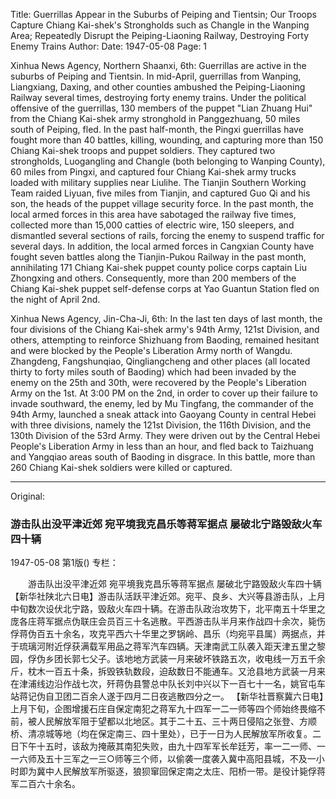 Title: Guerrillas Appear in the Suburbs of Peiping and Tientsin; Our Troops Capture Chiang Kai-shek's Strongholds such as Changle in the Wanping Area; Repeatedly Disrupt the Peiping-Liaoning Railway, Destroying Forty Enemy Trains
Author:
Date: 1947-05-08
Page: 1

Xinhua News Agency, Northern Shaanxi, 6th: Guerrillas are active in the suburbs of Peiping and Tientsin. In mid-April, guerrillas from Wanping, Liangxiang, Daxing, and other counties ambushed the Peiping-Liaoning Railway several times, destroying forty enemy trains. Under the political offensive of the guerrillas, 130 members of the puppet "Lian Zhuang Hui" from the Chiang Kai-shek army stronghold in Panggezhuang, 50 miles south of Peiping, fled. In the past half-month, the Pingxi guerrillas have fought more than 40 battles, killing, wounding, and capturing more than 150 Chiang Kai-shek troops and puppet soldiers. They captured two strongholds, Luogangling and Changle (both belonging to Wanping County), 60 miles from Pingxi, and captured four Chiang Kai-shek army trucks loaded with military supplies near Liulihe. The Tianjin Southern Working Team raided Liyuan, five miles from Tianjin, and captured Guo Qi and his son, the heads of the puppet village security force. In the past month, the local armed forces in this area have sabotaged the railway five times, collected more than 15,000 catties of electric wire, 150 sleepers, and dismantled several sections of rails, forcing the enemy to suspend traffic for several days. In addition, the local armed forces in Cangxian County have fought seven battles along the Tianjin-Pukou Railway in the past month, annihilating 171 Chiang Kai-shek puppet county police corps captain Liu Zhongxing and others. Consequently, more than 200 members of the Chiang Kai-shek puppet self-defense corps at Yao Guantun Station fled on the night of April 2nd.

Xinhua News Agency, Jin-Cha-Ji, 6th: In the last ten days of last month, the four divisions of the Chiang Kai-shek army's 94th Army, 121st Division, and others, attempting to reinforce Shizhuang from Baoding, remained hesitant and were blocked by the People's Liberation Army north of Wangdu. Zhangdeng, Fangshunqiao, Qingliangcheng and other places (all located thirty to forty miles south of Baoding) which had been invaded by the enemy on the 25th and 30th, were recovered by the People's Liberation Army on the 1st. At 3:00 PM on the 2nd, in order to cover up their failure to invade southward, the enemy, led by Mu Tingfang, the commander of the 94th Army, launched a sneak attack into Gaoyang County in central Hebei with three divisions, namely the 121st Division, the 116th Division, and the 130th Division of the 53rd Army. They were driven out by the Central Hebei People's Liberation Army in less than an hour, and fled back to Taizhuang and Yangqiao areas south of Baoding in disgrace. In this battle, more than 260 Chiang Kai-shek soldiers were killed or captured.



<hr /> 

Original: 


### 游击队出没平津近郊  宛平境我克昌乐等蒋军据点  屡破北宁路毁敌火车四十辆

1947-05-08
第1版()
专栏：

　　游击队出没平津近郊
    宛平境我克昌乐等蒋军据点
    屡破北宁路毁敌火车四十辆
    【新华社陕北六日电】游击队活跃平津近郊。宛平、良乡、大兴等县游击队，上月中旬数次设伏北宁路，毁敌火车四十辆。在游击队政治攻势下，北平南五十华里之庞各庄蒋军据点伪联庄会员百三十名逃散。平西游击队半月来作战四十余次，毙伤俘蒋伪百五十余名，攻克平西六十华里之罗锅岭、昌乐（均宛平县属）两据点，并于琉璃河附近俘获满载军用品之蒋军汽车四辆。天津南武工队袭入距天津五里之黎园，俘伪乡团长郭七父子。该地地方武装一月来破坏铁路五次，收电线一万五千余斤，枕木一百五十条，拆毁铁轨数段，迫敌数日不能通车。又沧县地方武装一月来在津浦线边沿作战七次，歼蒋伪县警总中队长刘中兴以下一百七十一名，姚官屯车站蒋记伪自卫团二百余人遂于四月二日夜逃散四分之一。
    【新华社晋察冀六日电】上月下旬，企图增援石庄自保定南犯之蒋军九十四军一二一师等四个师始终畏缩不前，被人民解放军阻于望都以北地区。其于二十五、三十两日侵陷之张登、方顺桥、清凉城等地（均在保定南三、四十里处），已于一日为人民解放军所收复。二日下午十五时，该敌为掩蔽其南犯失败，由九十四军军长牟廷芳，率一二一师、一一六师及五十三军之一三○师等三个师，以偷袭一度袭入冀中高阳县城，不及一小时即为冀中人民解放军所驱逐，狼狈窜回保定南之太庄、阳桥一带。是役计毙俘蒋军二百六十余名。
